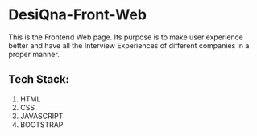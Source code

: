 # DesiQna-Front-Web
This is the Frontend Web page. Its purpose is to make user experience better and have all the Interview Experiences of different companies in a proper manner.


## Tech Stack:
1. HTML
2. CSS
3. JAVASCRIPT
4. BOOTSTRAP
